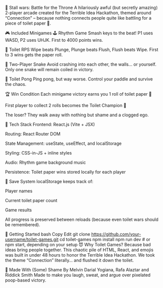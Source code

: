 🚽 Stall wars: Battle for the Throne
A hilariously awful (but secretly amazing) 2-player arcade created for the Terrible Idea Hackathon, themed around “Connection” – because nothing connects people quite like battling for a piece of toilet paper 💩.

🎮 Included Minigames
🕹 Rhythm Game
Smash keys to the beat! P1 uses WASD, P2 uses UHJK. First to 4000 points wins.

🧻 Toilet RPS
Wipe beats Plunge, Plunge beats Flush, Flush beats Wipe. First to 3 wins gets the paper roll.

🐍 Two-Player Snake
Avoid crashing into each other, the walls… or yourself. Only one snake will remain coiled in victory.

🏓 Toilet Pong
Ping pong, but way worse. Control your paddle and survive the chaos.

🏆 Win Condition
Each minigame victory earns you 1 roll of toilet paper 🧻

First player to collect 2 rolls becomes the Toilet Champion 👑

The loser? They walk away with nothing but shame and a clogged ego.

🧠 Tech Stack
Frontend: React.js (Vite + JSX)

Routing: React Router DOM

State Management: useState, useEffect, and localStorage

Styling: CSS-in-JS + inline styles

Audio: Rhythm game background music

Persistence: Toilet paper wins stored locally for each player

💾 Save System
localStorage keeps track of:

Player names

Current toilet paper count

Game results

All progress is preserved between reloads (because even toilet wars should be remembered).

🚀 Getting Started
bash
Copy
Edit
git clone https://github.com/your-username/toilet-games.git
cd toilet-games
npm install
npm run dev  # or npm start, depending on your setup
😈 Why Toilet Games?
Because bad ideas bring people together.
This chaotic pile of HTML, React, and emojis was built in under 48 hours to honor the Terrible Idea Hackathon. We took the theme “Connection” literally… and flushed it down the toilet.

🧻 Made With (Some) Shame
By Melvin Darial Yogiana, Rafa Alaztar and Riddick Smith
Made to make you laugh, sweat, and argue over pixelated poop-based victory.